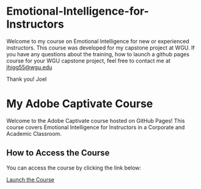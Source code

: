 # Emotional-Intelligence-for-Instructors
Welcome to my course on Emotional Intelligence for new or experienced instructors. This course was developed for my capstone project at WGU. 
If you have any questions about the training, how to launch a github pages course for your WGU capstone project, feel free to contact me at jhigg55@wgu.edu

Thank you!
Joel

# My Adobe Captivate Course

Welcome to the Adobe Captivate course hosted on GitHub Pages! This course covers Emotional Intelligence for Instructors in a Corporate and Academic Classroom.

## How to Access the Course

You can access the course by clicking the link below:

[Launch the Course](https://jhigg55.github.io/Emotional-Intelligence-for-Instructors/index.html)
